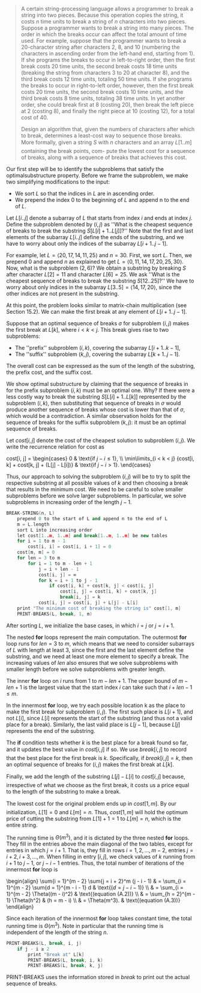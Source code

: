 > A certain string-processing language allows a programmer to break a string into two pieces. Because this operation copies the string, it costs $n$ time units to break a string of $n$ characters into two pieces. Suppose a programmer wants to break a string into many pieces. The order in which the breaks occur can affect the total amount of time used. For example, suppose that the programmer wants to break a $20$-character string after characters $2$, $8$, and $10$ (numbering the characters in ascending order from the left-hand end, starting from $1$). If she programs the breaks to occur in left-to-right order, then the first break costs $20$ time units, the second break costs $18$ time units (breaking the string from characters $3$ to $20$ at character $8$), and the third break costs $12$ time units, totaling $50$ time units. If she programs the breaks to occur in right-to-left order, however, then the first break costs $20$ time units, the second break costs $10$ time units, and the third break costs $8$ time units, totaling $38$ time units. In yet another order, she could break first at $8$ (costing $20$), then break the left piece at $2$ (costing $8$), and finally the right piece at $10$ (costing $12$), for a total cost of $40$.
>
> Design an algorithm that, given the numbers of characters after which to break, determines a least-cost way to sequence those breaks. More formally, given a string $S$ with $n$ characters and an array $L[1..m]$ containing the break points, com- pute the lowest cost for a sequence of breaks, along with a sequence of breaks that achieves this cost.

Our first step will be to identify the subproblems that satisfy the optimalsubstructure property. Before we frame the subproblem, we make two simplifying modifications to the input:

- We sort $L$ so that the indices in $L$ are in ascending order.
- We prepend the index $0$ to the beginning of $L$ and append n to the end of $L$.

Let $L[i..j]$ denote a subarray of $L$ that starts from index $i$ and ends at index $j$. Define the subproblem denoted by $(i, j)$ as ''What is the cheapest sequence of breaks to break the substring $S[L[i] + 1..L[j]]$?'' Note that the first and last elements of the subarray $L[i..j]$ define the ends of the substring, and we have to worry about only the indices of the subarray $L[i + 1..j - 1]$.

For example, let $L = \langle 20, 17, 14, 11, 25 \rangle$ and $n = 30$. First, we sort $L$. Then, we prepend $0$ and append $n$ as explained to get $L = \langle 0, 11, 14, 17, 20, 25, 30 \rangle$. Now, what is the subproblem $(2, 6)$? We obtain a substring by breaking $S$ after character $L[2] = 11$ and character $L[6] = 25$. We ask ''What is the cheapest sequence of breaks to break the substring $S[12..25]$?'' We have to worry about only indices in the subarray $L[3..5] = \langle 14, 17, 20 \rangle$, since the other indices are not present in the substring.

At this point, the problem looks similar to matrix-chain multiplication (see Section 15.2). We can make the first break at any element of $L[i + 1..j - 1]$.

Suppose that an optimal sequence of breaks $\sigma$ for subproblem $(i, j)$ makes the first break at $L[k]$, where $i < k < j$. This break gives rise to two subproblems:

- The ''prefix'' subproblem $(i, k)$, covering the subarray $L[i + 1..k - 1]$,
- The ''suffix'' subproblem $(k, j)$, covering the subarray $L[k + 1..j - 1]$.

The overall cost can be expressed as the sum of the length of the substring, the prefix cost, and the suffix cost.

We show optimal substructure by claiming that the sequence of breaks in  for the prefix subproblem $(i, k)$ must be an optimal one. Why? If there were a less costly way to break the substring $S[L[i] + 1..L[k]]$ represented by the subproblem $(i, k)$, then substituting that sequence of breaks in $\sigma$ would produce another sequence of breaks whose cost is lower than that of $\sigma$, which would be a contradiction. A similar observation holds for the sequence of breaks for the suffix subproblem $(k, j)$: it must be an optimal sequence of breaks.

Let $cost[i, j]$ denote the cost of the cheapest solution to subproblem $(i, j)$. We write the recurrence relation for cost as

cost[i, j] =
\begin{cases}
0                                                                 & \text{if $j - i \le 1$}, \\\\
\min\limits_{i < k < j} {cost[i, k] + cost[k, j] + (L[j] - L[i])} & \text{if $j - i > 1$}.
\end{cases}

Thus, our approach to solving the subproblem $(i, j)$ will be to try to split the respective substring at all possible values of $k$ and then choosing a break that results in the minimum cost. We need to be careful to solve smaller subproblems before we solve larger subproblems. In particular, we solve subproblems in increasing order of the length $j - 1$.

```cpp
BREAK-STRING(n, L)
    prepend 0 to the start of L and append n to the end of L
    m = L.length
    sort L into increasing order
    let cost[1..m, 1..m] and break[1..m, 1..m] be new tables
    for i = 1 to m - 1
        cost[i, i] = cost[i, i + 1] = 0
    cost[m, m] = 0
    for len = 3 to m
        for i = 1 to m - len + 1
            j = i + len - 1
            cost[i, j] = ∞
            for k = i + 1 to j - 1
                if cost[i, k] + cost[k, j] < cost[i, j]
                    cost[i, j] = cost[i, k] + cost[k, j]
                    break[i, j] = k
            cost[i, j] = cost[i, j] + L[j] - L[i]
    print "The minimum cost of breaking the string is" cost[1, m]
    PRINT-BREAKS(L, break, 1, m)
```

After sorting $L$, we initialize the base cases, in which $i = j$ or $j = i + 1$.

The nested **for** loops represent the main computation. The outermost **for** loop runs for $len = 3$ to $m$, which means that we need to consider subarrays of $L$ with length at least $3$, since the first and the last element define the substring, and we need at least one more element to specify a break. The increasing values of $len$ also ensures that we solve subproblems with smaller length before we solve subproblems with greater length.

The inner **for** loop on $i$ runs from $1$ to $m - len + 1$. The upper bound of $m - len + 1$ is the largest value that the start index $i$ can take such that $i + len - 1 \le m$.

In the innermost **for** loop, we try each possible location k as the place to make the first break for subproblem $(i, j)$. The first such place is $L[i + 1]$, and not $L[i]$, since $L[i]$ represents the start of the substring (and thus not a valid place for a break). Similarly, the last valid place is $L[j - 1]$, because $L[j]$ represents the end of the substring.

The **if** condition tests whether $k$ is the best place for a break found so far, and it updates the best value in $cost[i, j]$ if so. We use $break[i, j]$ to record that the best place for the first break is $k$. Specifically, if $break[i, j] = k$, then an optimal sequence of breaks for $(i, j)$ makes the first break at $L[k]$.

Finally, we add the length of the substring $L[j] - L[i]$ to $cost[i, j]$ because, irrespective of what we choose as the first break, it costs us a price equal to the length of the substring to make a break.

The lowest cost for the original problem ends up in $cost[1, m]$. By our initialization, $L[1] = 0$ and $L[m] = n$. Thus, $cost[1, m]$ will hold the optimum price of cutting the substring from $L[1] + 1 = 1$ to $L[m] = n$, which is the entire string.

The running time is $\Theta(m^3)$, and it is dictated by the three nested **for** loops. They fill in the entries above the main diagonal of the two tables, except for entries in which $j = i + 1$. That is, they fill in rows $i = 1, 2, \ldots, m - 2$, entries $j = i + 2, i + 3, \ldots, m$. When filling in entry $[i, j]$, we check values of $k$ running from $i + 1$ to $j - 1$, or $j - i - 1$ entries. Thus, the total number of iterations of the innermost **for** loop is

\begin{align}
\sum{i = 1}^{m - 2} \sum{j = i + 2}^m (j - i - 1) 
    & = \sum_{i = 1}^{m - 2} \sum{d = 1}^{m - i - 1} d & \text{($d = j - i - 1$)} \\\\
    & = \sum_{i = 1}^{m - 2} \Theta((m - i)^2)         & \text{(equation (A.2))} \\\\
    & = \sum_{h = 2}^{m - 1} \Theta(h^2)               & (h = m - i) \\\\
    & = \Theta(m^3).                                   & \text{(equation (A.3))}
\end{align}

Since each iteration of the innermost **for** loop takes constant time, the total running time is $\Theta(m^3)$. Note in particular that the running time is independent of the length of the string $n$.

```cpp
PRINT-BREAKS(L, break, i, j)
    if j - i ≥ 2
        print "Break at" L[k]
        PRINT-BREAKS(L, break, i, k)
        PRINT-BREAKS(L, break, k, j)
```

$\text{PRINT-BREAKS}$ uses the information stored in $break$ to print out the actual sequence of breaks.
